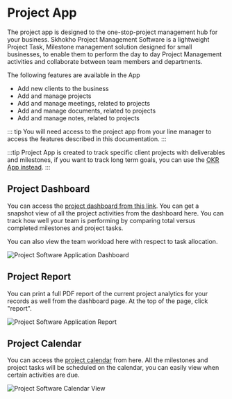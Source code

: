 # Project App

The project app is designed to the one-stop-project management hub for your business. Skhokho Project Management Software is a lightweight Project Task, Milestone management solution designed for small businesses, to enable them to perform the day to day Project Management activities and collaborate between team members and departments.

The following features are available in the App
* Add new clients to the business
* Add and manage projects
* Add and manage meetings, related to projects
* Add and manage documents, related to projects
* Add and manage notes, related to projects

::: tip
You will need access to the project app from your line manager to access the features described in this documentation.
:::

:::tip
Project App is created to track specific client projects with deliverables and milestones, if you want to track long term goals, you can use the [OKR App instead](https://skhokho.io/objective_key_results_okr_software).
:::

## Project Dashboard

You can access the [project dashboard from this link](https://skhokho.io/projects/projects/projects-dashboard). You can get a snapshot view of all the project activities from the dashboard here. You can track how well your team is performing by comparing total versus completed milestones and project tasks.

You can also view the team workload here with respect to task allocation.

![Project Software Application Dashboard](/img/project_software_application_dashboard.png)

## Project Report
You can print a full PDF report of the current project analytics for your records as well from the dashboard page. At the top of the page, click "report".

![Project Software Application Report](/img/project_software_application_report.png)


## Project Calendar

You can access the [project calendar](https://skhokho.io/projects/projects/projects-calendar) from here. All the milestones and project tasks will be scheduled on the calendar, you can easily view when certain activities are due.


![Project Software Calendar View](/img/project_app_calendar_view.png)
